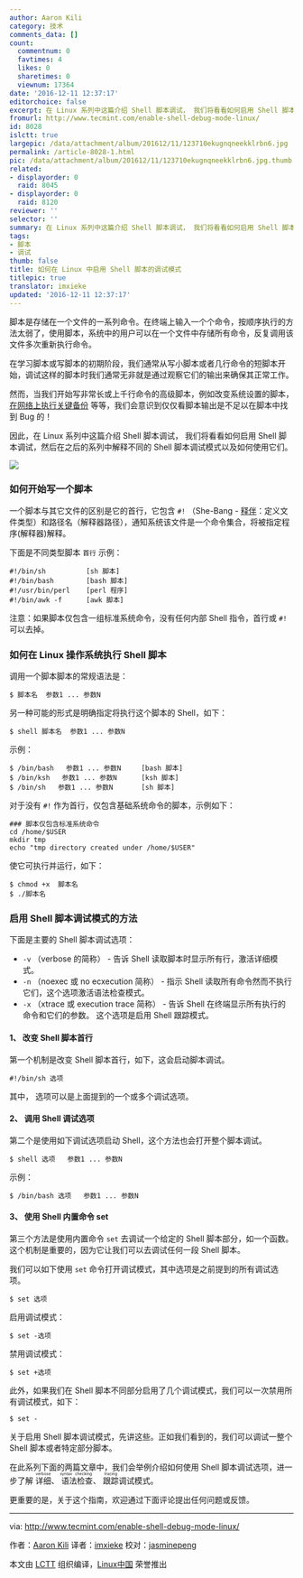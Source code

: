 ```yaml
---
author: Aaron Kili
category: 技术
comments_data: []
count:
  commentnum: 0
  favtimes: 4
  likes: 0
  sharetimes: 0
  viewnum: 17364
date: '2016-12-11 12:37:17'
editorchoice: false
excerpt: 在 Linux 系列中这篇介绍 Shell 脚本调试， 我们将看看如何启用 Shell 脚本调试，然后在之后的系列中解释不同的 Shell 脚本调试模式以及如何使用它们。
fromurl: http://www.tecmint.com/enable-shell-debug-mode-linux/
id: 8028
islctt: true
largepic: /data/attachment/album/201612/11/123710ekugnqneekklrbn6.jpg
permalink: /article-8028-1.html
pic: /data/attachment/album/201612/11/123710ekugnqneekklrbn6.jpg.thumb.jpg
related:
- displayorder: 0
  raid: 8045
- displayorder: 0
  raid: 8120
reviewer: ''
selector: ''
summary: 在 Linux 系列中这篇介绍 Shell 脚本调试， 我们将看看如何启用 Shell 脚本调试，然后在之后的系列中解释不同的 Shell 脚本调试模式以及如何使用它们。
tags:
- 脚本
- 调试
thumb: false
title: 如何在 Linux 中启用 Shell 脚本的调试模式
titlepic: true
translator: imxieke
updated: '2016-12-11 12:37:17'
---
```


脚本是存储在一个文件的一系列命令。在终端上输入一个个命令，按顺序执行的方法太弱了，使用脚本，系统中的用户可以在一个文件中存储所有命令，反复调用该文件多次重新执行命令。


在学习脚本或写脚本的初期阶段，我们通常从写小脚本或者几行命令的短脚本开始，调试这样的脚本时我们通常无非就是通过观察它们的输出来确保其正常工作。


然而，当我们开始写非常长或上千行命令的高级脚本，例如改变系统设置的脚本，[在网络上执行关键备份](/article-5694-1.html) 等等，我们会意识到仅仅看脚本输出是不足以在脚本中找到 Bug 的！


因此，在 Linux 系列中这篇介绍 Shell 脚本调试， 我们将看看如何启用 Shell 脚本调试，然后在之后的系列中解释不同的 Shell 脚本调试模式以及如何使用它们。


![](/data/attachment/album/201612/11/123710ekugnqneekklrbn6.jpg)


### 如何开始写一个脚本


一个脚本与其它文件的区别是它的首行，它包含 `#!` （She-Bang - [释伴](/article-3664-1.html)：定义文件类型）和路径名（解释器路径），通知系统该文件是一个命令集合，将被指定程序(解释器)解释。


下面是不同类型脚本 `首行` 示例：



```
#!/bin/sh          [sh 脚本]
#!/bin/bash        [bash 脚本] 
#!/usr/bin/perl    [perl 程序]
#!/bin/awk -f      [awk 脚本]   

```

注意：如果脚本仅包含一组标准系统命令，没有任何内部 Shell 指令，首行或 `#!` 可以去掉。


### 如何在 Linux 操作系统执行 Shell 脚本


调用一个脚本脚本的常规语法是：



```
$ 脚本名  参数1 ... 参数N

```

另一种可能的形式是明确指定将执行这个脚本的 Shell，如下：



```
$ shell 脚本名  参数1 ... 参数N

```

示例：



```
$ /bin/bash   参数1 ... 参数N     [bash 脚本]
$ /bin/ksh   参数1 ... 参数N      [ksh 脚本]
$ /bin/sh   参数1 ... 参数N       [sh 脚本]

```

对于没有 `#!` 作为首行，仅包含基础系统命令的脚本，示例如下：



```
### 脚本仅包含标准系统命令
cd /home/$USER
mkdir tmp
echo "tmp directory created under /home/$USER"

```

使它可执行并运行，如下：



```
$ chmod +x  脚本名
$ ./脚本名 

```

### 启用 Shell 脚本调试模式的方法


下面是主要的 Shell 脚本调试选项：


* `-v` （verbose 的简称） - 告诉 Shell 读取脚本时显示所有行，激活详细模式。
* `-n` （noexec 或 no ecxecution 简称） - 指示 Shell 读取所有命令然而不执行它们，这个选项激活语法检查模式。
* `-x` （xtrace 或 execution trace 简称） - 告诉 Shell 在终端显示所有执行的命令和它们的参数。 这个选项是启用 Shell 跟踪模式。


#### 1、 改变 Shell 脚本首行


第一个机制是改变 Shell 脚本首行，如下，这会启动脚本调试。



```
#!/bin/sh 选项

```

其中， 选项可以是上面提到的一个或多个调试选项。


#### 2、 调用 Shell 调试选项


第二个是使用如下调试选项启动 Shell，这个方法也会打开整个脚本调试。



```
$ shell 选项   参数1 ... 参数N

```

示例：



```
$ /bin/bash 选项   参数1 ... 参数N

```

#### 3、 使用 Shell 内置命令 set


第三个方法是使用内置命令 `set` 去调试一个给定的 Shell 脚本部分，如一个函数。这个机制是重要的，因为它让我们可以去调试任何一段 Shell 脚本。


我们可以如下使用 `set` 命令打开调试模式，其中选项是之前提到的所有调试选项。



```
$ set 选项 

```

启用调试模式：



```
$ set -选项

```

禁用调试模式：



```
$ set +选项

```

此外，如果我们在 Shell 脚本不同部分启用了几个调试模式，我们可以一次禁用所有调试模式，如下：



```
$ set -

```

关于启用 Shell 脚本调试模式，先讲这些。正如我们看到的，我们可以调试一整个 Shell 脚本或者特定部分脚本。


在此系列下面的两篇文章中，我们会举例介绍如何使用 Shell 脚本调试选项，进一步了解 <ruby> 详细 <rp>  （ </rp> <rt>  verbose </rt> <rp>  ） </rp></ruby>、<ruby> 语法检查 <rp>  （ </rp> <rt>  syntax checking </rt> <rp>  ） </rp></ruby>、 <ruby> 跟踪 <rp>  （ </rp> <rt>  tracing </rt> <rp>  ） </rp></ruby>调试模式。


更重要的是，关于这个指南，欢迎通过下面评论提出任何问题或反馈。




---


via: <http://www.tecmint.com/enable-shell-debug-mode-linux/>


作者：[Aaron Kili](http://www.tecmint.com/author/aaronkili/) 译者：[imxieke](https://github.com/imxieke) 校对：[jasminepeng](https://github.com/jasminepeng)


本文由 [LCTT](https://github.com/LCTT/TranslateProject) 组织编译，[Linux中国](https://linux.cn/) 荣誉推出
